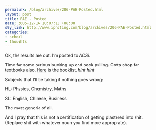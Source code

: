 ```yaml
--- 
permalink: /blog/archives/206-PAE-Posted.html
layout: post
title: PAE - Posted
date: 2005-12-16 10:07:11 +08:00
s9y_link: http://www.iphoting.com/blog/archives/206-PAE-Posted.html
categories: 
- school
- thoughts
---
```

<p class="whiteline"><p>Ok, the results are out. I&#8217;m posted to <em>ACSi</em>.</p>
</p><p class="whiteline"><p>Time for some serious bucking up and sock pulling. Gotta shop for textbooks also. <a href="http://iphoting.iphoting.com/2006-Year-5-Booklist-no-lit.pdf">Here</a> is the booklist. <em>hint hint</em></p>
</p><p class="break"><p>Subjects that I&#8217;ll be taking if nothing goes wrong:</p><p class="break">HL: Physics, Chemistry, Maths</p><p class="whiteline">SL: English, Chinese, Business</p>
</p><p class="whiteline"><p>The most generic of all.</p>
</p><p class="break"><p>And I pray that this is not a certification of getting plastered into shit. (Replace shit with whatever noun you find more approprate).</p></p>
